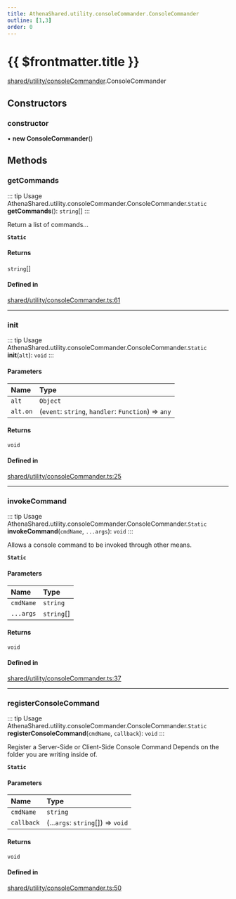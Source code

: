 ```yaml
---
title: AthenaShared.utility.consoleCommander.ConsoleCommander
outline: [1,3]
order: 0
---
```


# {{ $frontmatter.title }}


[shared/utility/consoleCommander](../modules/shared_utility_consoleCommander.md).ConsoleCommander

## Constructors

### constructor

• **new ConsoleCommander**()

## Methods

### getCommands

::: tip Usage
AthenaShared.utility.consoleCommander.ConsoleCommander.`Static` **getCommands**(): `string`[]
:::

Return a list of commands...

**`Static`**

#### Returns

`string`[]

#### Defined in

[shared/utility/consoleCommander.ts:61](https://github.com/Stuyk/altv-athena/blob/feb0cb2/src/core/shared/utility/consoleCommander.ts#L61)

___

### init

::: tip Usage
AthenaShared.utility.consoleCommander.ConsoleCommander.`Static` **init**(`alt`): `void`
:::

#### Parameters

| Name | Type |
| :------ | :------ |
| `alt` | `Object` |
| `alt.on` | (`event`: `string`, `handler`: `Function`) => `any` |

#### Returns

`void`

#### Defined in

[shared/utility/consoleCommander.ts:25](https://github.com/Stuyk/altv-athena/blob/feb0cb2/src/core/shared/utility/consoleCommander.ts#L25)

___

### invokeCommand

::: tip Usage
AthenaShared.utility.consoleCommander.ConsoleCommander.`Static` **invokeCommand**(`cmdName`, `...args`): `void`
:::

Allows a console command to be invoked through other means.

**`Static`**

#### Parameters

| Name | Type |
| :------ | :------ |
| `cmdName` | `string` |
| `...args` | `string`[] |

#### Returns

`void`

#### Defined in

[shared/utility/consoleCommander.ts:37](https://github.com/Stuyk/altv-athena/blob/feb0cb2/src/core/shared/utility/consoleCommander.ts#L37)

___

### registerConsoleCommand

::: tip Usage
AthenaShared.utility.consoleCommander.ConsoleCommander.`Static` **registerConsoleCommand**(`cmdName`, `callback`): `void`
:::

Register a Server-Side or Client-Side Console Command
Depends on the folder you are writing inside of.

**`Static`**

#### Parameters

| Name | Type |
| :------ | :------ |
| `cmdName` | `string` |
| `callback` | (...`args`: `string`[]) => `void` |

#### Returns

`void`

#### Defined in

[shared/utility/consoleCommander.ts:50](https://github.com/Stuyk/altv-athena/blob/feb0cb2/src/core/shared/utility/consoleCommander.ts#L50)
